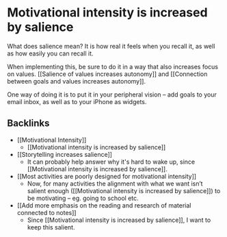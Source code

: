 # Motivational intensity is increased by salience
What does salience mean? It is how real it feels when you recall it, as well as how easily you can recall it.

When implementing this, be sure to do it in a way that also increases focus on values. [[Salience of values increases autonomy]] and [[Connection between goals and values increases autonomy]].

One way of doing it is to put it in your peripheral vision – add goals to your email inbox, as well as to your iPhone as widgets. 

## Backlinks
* [[Motivational Intensity]]
	* [[Motivational intensity is increased by salience]]
* [[Storytelling increases salience]]
	* It can probably help answer why it's hard to wake up, since [[Motivational intensity is increased by salience]].
* [[Most activities are poorly designed for motivational intensity]]
	* Now, for many activities the alignment with what we want isn’t salient enough ([[Motivational intensity is increased by salience]]) to be motivating – eg. going to school etc.
* [[Add more emphasis on the reading and research of material connected to notes]]
	* Since [[Motivational intensity is increased by salience]], I want to keep this salient.

<!-- #Life -->

<!-- {BearID:09359EB5-B14A-42B5-A792-A0DAB756FF66-15756-000013041A8426AF} -->
